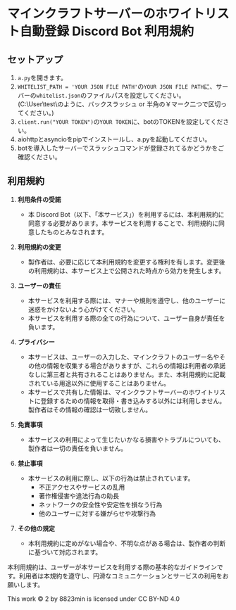 # マインクラフトサーバーのホワイトリスト自動登録 Discord Bot 利用規約

## セットアップ

1. `a.py`を開きます。
2. `WHITELIST_PATH = 'YOUR JSON FILE PATH'`の`YOUR JSON FILE PATH`に、サーバーの`whitelist.json`のファイルパスを設定してください。(C:\\User\\test\\のように、バックスラッシュ or 半角の￥マーク二つで区切ってください。)
3. `client.run("YOUR TOKEN")`の`YOUR TOKEN`に、botのTOKENを設定してください。
4. aiohttpとasyncioをpipでインストールし、a.pyを起動してください。
5. botを導入したサーバーでスラッシュコマンドが登録されてるかどうかをご確認ください。

## 利用規約

1. **利用条件の受諾**
   - 本 Discord Bot（以下、「本サービス」）を利用するには、本利用規約に同意する必要があります。本サービスを利用することで、利用規約に同意したものとみなされます。

2. **利用規約の変更**
   - 製作者は、必要に応じて本利用規約を変更する権利を有します。変更後の利用規約は、本サービス上で公開された時点から効力を発生します。

3. **ユーザーの責任**
   - 本サービスを利用する際には、マナーや規則を遵守し、他のユーザーに迷惑をかけないよう心がけてください。
   - 本サービスを利用する際の全ての行為について、ユーザー自身が責任を負います。

4. **プライバシー**
   - 本サービスは、ユーザーの入力した、マインクラフトのユーザー名やその他の情報を収集する場合がありますが、これらの情報は利用者の承諾なしに第三者と共有されることはありません。また、本利用規約に記載されている用途以外に使用することはありません。
   - 本サービスで共有した情報は、マインクラフトサーバーのホワイトリストに登録するための情報を取得・書き込みする以外には利用しません。製作者はその情報の確認は一切致しません。

5. **免責事項**
   - 本サービスの利用によって生じたいかなる損害やトラブルについても、製作者は一切の責任を負いません。

6. **禁止事項**
   - 本サービスの利用に際し、以下の行為は禁止されています。
      - 不正アクセスやサービスの乱用
      - 著作権侵害や違法行為の助長
      - ネットワークの安全性や安定性を損なう行為
      - 他のユーザーに対する嫌がらせや攻撃行為

7. **その他の規定**
   - 本利用規約に定めがない場合や、不明な点がある場合は、製作者の判断に基づいて対応されます。

本利用規約は、ユーザーが本サービスを利用する際の基本的なガイドラインです。利用者は本規約を遵守し、円滑なコミュニケーションとサービスの利用をお願いします。

This work © 2 by 8823min is licensed under CC BY-ND 4.0 
